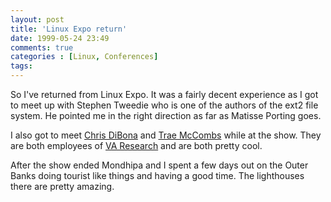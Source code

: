 ```yaml
---
layout: post
title: 'Linux Expo return'
date: 1999-05-24 23:49
comments: true
categories : [Linux, Conferences]
tags:
---
```

So I've returned from Linux Expo. It was a fairly decent experience as I got to meet up with Stephen Tweedie who is one of the authors of the ext2 file system. He pointed me in the right direction as far as Matisse Porting goes.

I also got to meet <a href="http://dibona.com">Chris DiBona</a> and <a href="http://occy.net">Trae McCombs</a> while at the show. They are both employees of <a href="http://varesearch.com">VA Research</a> and are both pretty cool.

After the show ended Mondhipa and I spent a few days out on the Outer Banks doing tourist like things and having a good time. The lighthouses there are pretty amazing.

